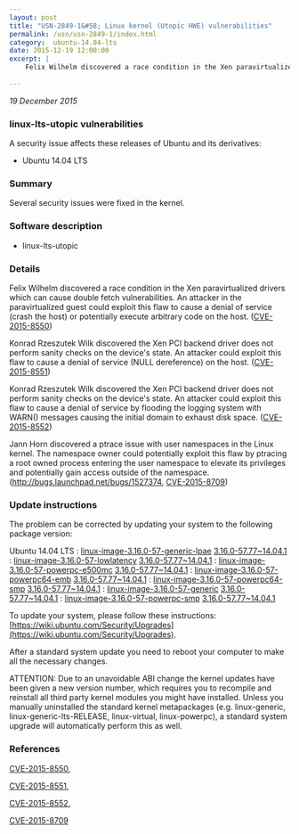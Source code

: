 ```yaml
---
layout: post
title: "USN-2849-1&#58; Linux kernel (Utopic HWE) vulnerabilities"
permalink: /usn/usn-2849-1/index.html
category:  ubuntu-14.04-lts
date: 2015-12-19 12:00:00
excerpt: |
    Felix Wilhelm discovered a race condition in the Xen paravirtualized drivers which can cause double fetch vulnerabilities. An attacker in the paravirtualized guest could exploit this flaw to cause a denial of service (crash the host) or potentially execute arbitrary code on the host. ([CVE-2015-8550](http://people.ubuntu.com/~ubuntu-security/cve/CVE-2015-8550))
    
--- 
```

 
 

*19 December 2015*

### linux-lts-utopic vulnerabilities

A security issue affects these releases of Ubuntu and its derivatives:

* Ubuntu 14.04 LTS

### Summary

Several security issues were fixed in the kernel. 

### Software description

* linux-lts-utopic 

### Details

Felix Wilhelm discovered a race condition in the Xen paravirtualized drivers which can cause double fetch vulnerabilities. An attacker in the paravirtualized guest could exploit this flaw to cause a denial of service (crash the host) or potentially execute arbitrary code on the host. ([CVE-2015-8550](http://people.ubuntu.com/~ubuntu-security/cve/CVE-2015-8550))

Konrad Rzeszutek Wilk discovered the Xen PCI backend driver does not perform sanity checks on the device&#39;s state. An attacker could exploit this flaw to cause a denial of service (NULL dereference) on the host. ([CVE-2015-8551](http://people.ubuntu.com/~ubuntu-security/cve/CVE-2015-8551))

Konrad Rzeszutek Wilk discovered the Xen PCI backend driver does not perform sanity checks on the device&#39;s state. An attacker could exploit this flaw to cause a denial of service by flooding the logging system with WARN() messages causing the initial domain to exhaust disk space. ([CVE-2015-8552](http://people.ubuntu.com/~ubuntu-security/cve/CVE-2015-8552))

Jann Horn discovered a ptrace issue with user namespaces in the Linux kernel. The namespace owner could potentially exploit this flaw by ptracing a root owned process entering the user namespace to elevate its privileges and potentially gain access outside of the namespace. (http://bugs.launchpad.net/bugs/1527374, [CVE-2015-8709](http://people.ubuntu.com/~ubuntu-security/cve/CVE-2015-8709)) 

### Update instructions

The problem can be corrected by updating your system to the following package version:

Ubuntu 14.04 LTS
 : [linux-image-3.16.0-57-generic-lpae](https://launchpad.net/ubuntu/+source/linux-lts-utopic) <span> [3.16.0-57.77~14.04.1](https://launchpad.net/ubuntu/+source/linux-lts-utopic/3.16.0-57.77~14.04.1) </span> 
 : [linux-image-3.16.0-57-lowlatency](https://launchpad.net/ubuntu/+source/linux-lts-utopic) <span> [3.16.0-57.77~14.04.1](https://launchpad.net/ubuntu/+source/linux-lts-utopic/3.16.0-57.77~14.04.1) </span> 
 : [linux-image-3.16.0-57-powerpc-e500mc](https://launchpad.net/ubuntu/+source/linux-lts-utopic) <span> [3.16.0-57.77~14.04.1](https://launchpad.net/ubuntu/+source/linux-lts-utopic/3.16.0-57.77~14.04.1) </span> 
 : [linux-image-3.16.0-57-powerpc64-emb](https://launchpad.net/ubuntu/+source/linux-lts-utopic) <span> [3.16.0-57.77~14.04.1](https://launchpad.net/ubuntu/+source/linux-lts-utopic/3.16.0-57.77~14.04.1) </span> 
 : [linux-image-3.16.0-57-powerpc64-smp](https://launchpad.net/ubuntu/+source/linux-lts-utopic) <span> [3.16.0-57.77~14.04.1](https://launchpad.net/ubuntu/+source/linux-lts-utopic/3.16.0-57.77~14.04.1) </span> 
 : [linux-image-3.16.0-57-generic](https://launchpad.net/ubuntu/+source/linux-lts-utopic) <span> [3.16.0-57.77~14.04.1](https://launchpad.net/ubuntu/+source/linux-lts-utopic/3.16.0-57.77~14.04.1) </span> 
 : [linux-image-3.16.0-57-powerpc-smp](https://launchpad.net/ubuntu/+source/linux-lts-utopic) <span> [3.16.0-57.77~14.04.1](https://launchpad.net/ubuntu/+source/linux-lts-utopic/3.16.0-57.77~14.04.1) </span> 

To update your system, please follow these instructions: [https://wiki.ubuntu.com/Security/Upgrades](https://wiki.ubuntu.com/Security/Upgrades).

After a standard system update you need to reboot your computer to make all the necessary changes.

ATTENTION: Due to an unavoidable ABI change the kernel updates have been given a new version number, which requires you to recompile and reinstall all third party kernel modules you might have installed. Unless you manually uninstalled the standard kernel metapackages (e.g. linux-generic, linux-generic-lts-RELEASE, linux-virtual, linux-powerpc), a standard system upgrade will automatically perform this as well. 

### References

 
 [CVE-2015-8550](http://people.ubuntu.com/~ubuntu-security/cve/CVE-2015-8550), 

 [CVE-2015-8551](http://people.ubuntu.com/~ubuntu-security/cve/CVE-2015-8551), 

 [CVE-2015-8552](http://people.ubuntu.com/~ubuntu-security/cve/CVE-2015-8552), 

 [CVE-2015-8709](http://people.ubuntu.com/~ubuntu-security/cve/CVE-2015-8709)
 

